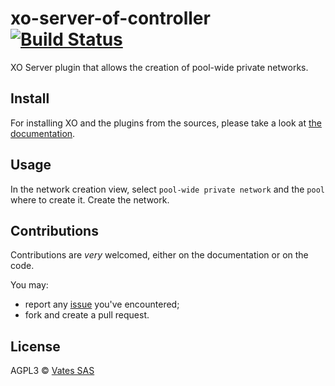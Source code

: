 # xo-server-of-controller [![Build Status](https://travis-ci.org/vatesfr/xen-orchestra.png?branch=master)](https://travis-ci.org/vatesfr/xen-orchestra)

XO Server plugin that allows the creation of pool-wide private networks.

## Install

For installing XO and the plugins from the sources, please take a look at [the documentation](https://xen-orchestra.com/docs/from_the_sources.html).

## Usage

In the network creation view, select `pool-wide private network` and the `pool` where to create it.
Create the network.

## Contributions

Contributions are *very* welcomed, either on the documentation or on
the code.

You may:

- report any [issue](https://github.com/vatesfr/xen-orchestra/issues)
  you've encountered;
- fork and create a pull request.

## License

AGPL3 © [Vates SAS](http://vates.fr)
